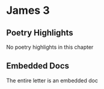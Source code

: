 # James 3

## Poetry Highlights

No poetry highlights in this chapter

## Embedded Docs

The entire letter is an embedded doc

